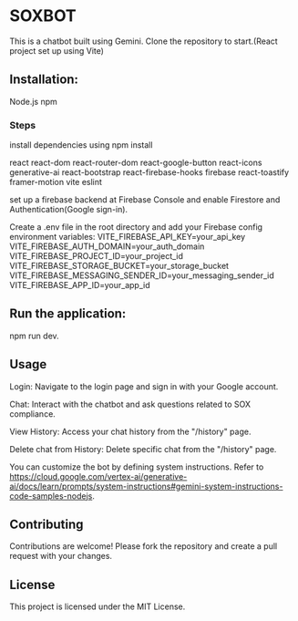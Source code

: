 # SOXBOT

This is a chatbot built using Gemini. Clone the repository to start.(React project set up using Vite)

## Installation:

Node.js
npm

### Steps

install dependencies using npm install

react
react-dom
react-router-dom
react-google-button
react-icons
generative-ai
react-bootstrap
react-firebase-hooks
firebase
react-toastify
framer-motion
vite
eslint

set up a firebase backend at Firebase Console and enable Firestore and Authentication(Google sign-in).

Create a .env file in the root directory and add your Firebase config environment variables:
VITE_FIREBASE_API_KEY=your_api_key
VITE_FIREBASE_AUTH_DOMAIN=your_auth_domain
VITE_FIREBASE_PROJECT_ID=your_project_id
VITE_FIREBASE_STORAGE_BUCKET=your_storage_bucket
VITE_FIREBASE_MESSAGING_SENDER_ID=your_messaging_sender_id
VITE_FIREBASE_APP_ID=your_app_id

## Run the application:

npm run dev.

## Usage

Login: Navigate to the login page and sign in with your Google account.

Chat: Interact with the chatbot and ask questions related to SOX compliance.

View History: Access your chat history from the "/history" page.

Delete chat from History: Delete specific chat from the "/history" page.

You can customize the bot by defining system instructions. Refer to https://cloud.google.com/vertex-ai/generative-ai/docs/learn/prompts/system-instructions#gemini-system-instructions-code-samples-nodejs.

## Contributing

Contributions are welcome! Please fork the repository and create a pull request with your changes.

## License

This project is licensed under the MIT License.
